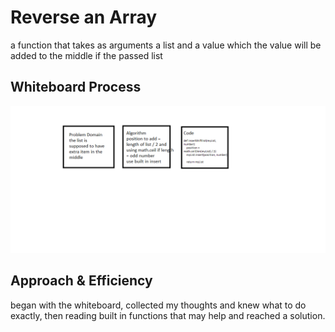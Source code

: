 
# Reverse an Array
a function that takes as arguments a list and a value which the value will be added to the middle if the passed list

## Whiteboard Process
![insertShiftList](https://github.com/feras98nawafleh/data-structures-and-algorithms/blob/main/python/code_challenges/insertShiftList%20/WhiteBoard.png)

## Approach & Efficiency
began with the whiteboard, collected my thoughts and knew what to do exactly, then reading built in functions that may help and reached a solution.


